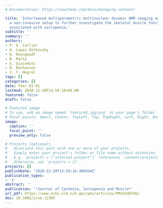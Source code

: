 ```yaml
---
# Documentation: https://wowchemy.com/docs/managing-content/

title: 'Interleaved multiparametric multinuclear dynamic NMR imaging and spectroscopy:
  a non‐invasive setup to further investigate the skeletal muscle functional alterations
  associated with sarcopenia.'
subtitle: ''
summary: ''
authors:
- P. G. Carlier
- A. Lopez Kolkovsky
- H. Reyngoudt
- B. Marty
- E. Giacomini
- D. Bachasson
- J. Y. Hogrel
tags: []
categories: []
date: Year-01-01
lastmod: 2020-12-20T14:59:16+01:00
featured: false
draft: false

# Featured image
# To use, add an image named `featured.jpg/png` to your page's folder.
# Focal points: Smart, Center, TopLeft, Top, TopRight, Left, Right, BottomLeft, Bottom, BottomRight.
image:
  caption: ''
  focal_point: ''
  preview_only: false

# Projects (optional).
#   Associate this post with one or more of your projects.
#   Simply enter your project's folder or file name without extension.
#   E.g. `projects = ["internal-project"]` references `content/project/deep-learning/index.md`.
#   Otherwise, set `projects = []`.
projects: []
publishDate: '2020-12-20T13:59:16.406934Z'
publication_types:
- '1'
abstract: ''
publication: '*Journal of Cachexia, Sarcopenia and Muscle*'
url_pdf: https://www.ncbi.nlm.nih.gov/pmc/articles/PMC6240746/
doi: 10.1002/jcsm.12365
---
```

